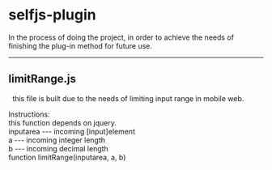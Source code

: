 # selfjs-plugin
In the process of doing the project, in order to achieve the needs of finishing the plug-in method for future use.

-----------------------------------------------------------------------------------------------------------------
## limitRange.js
 
this file is built due to the needs of limiting input range in mobile web.

Instructions:<br>
     this function depends on jquery.<br>
     inputarea --- incoming [input]element<br>
     a --- incoming integer length<br>
     b --- incoming  decimal length<br>
     function limitRange(inputarea, a, b)<br>
 
